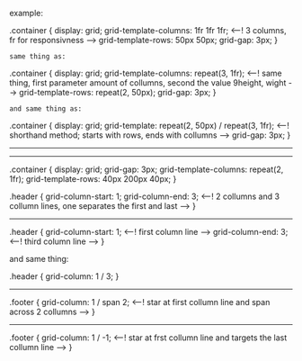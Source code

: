 example:

.container {
    display: grid;
    grid-template-columns: 1fr 1fr 1fr; <--! 3 columns, fr for responsivness -->
    grid-template-rows: 50px 50px;
    grid-gap: 3px;
}
            
    same thing as:
    
.container {
    display: grid;
    grid-template-columns: repeat(3, 1fr); <--! same thing, first parameter amount of collumns, second the value 9height, wight -->
    grid-template-rows: repeat(2, 50px);
    grid-gap: 3px;
}


    and same thing as:
    
.container {
    display: grid;
    grid-template: repeat(2, 50px) / repeat(3, 1fr);   <--! shorthand method; starts with rows, ends with collumns -->
    grid-gap: 3px;
}


-----


------


.container {
    display: grid;
    grid-gap: 3px;
    grid-template-columns: repeat(2, 1fr);
    grid-template-rows: 40px 200px 40px;
}

.header {
    grid-column-start: 1;
    grid-column-end: 3;     <--! 2 collumns and 3 collumn lines, one separates the first and last -->
}


--------


.header {
    grid-column-start: 1; <--! first column line -->
    grid-column-end: 3;   <--! third column line -->
}


and same thing:


.header {
    grid-column: 1 / 3;
}




------


.footer {
    grid-column: 1 / span 2; <--! star at first collumn line and span across 2 collumns -->
}


--------


.footer {
    grid-column: 1 / -1; <--! star at frst collumn line and targets the last collumn line -->
}



